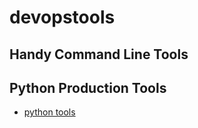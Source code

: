 # devopstools

## Handy Command Line Tools

## Python Production Tools

* [python tools](/python-examples/pythonexamples.md)